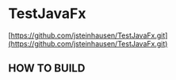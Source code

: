 # TestJavaFx
[https://github.com/jsteinhausen/TestJavaFx.git](https://github.com/jsteinhausen/TestJavaFx.git)
## HOW TO BUILD
